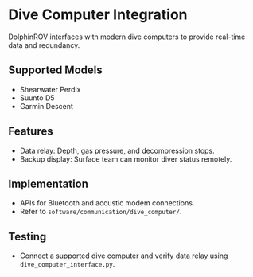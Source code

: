 # Dive Computer Integration

DolphinROV interfaces with modern dive computers to provide real-time data and redundancy.

## Supported Models
- Shearwater Perdix
- Suunto D5
- Garmin Descent

## Features
- Data relay: Depth, gas pressure, and decompression stops.
- Backup display: Surface team can monitor diver status remotely.

## Implementation
- APIs for Bluetooth and acoustic modem connections.
- Refer to `software/communication/dive_computer/`.

## Testing
- Connect a supported dive computer and verify data relay using `dive_computer_interface.py`.
